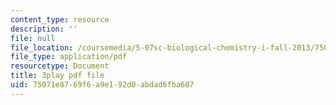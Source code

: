 ```yaml
---
content_type: resource
description: ''
file: null
file_location: /coursemedia/5-07sc-biological-chemistry-i-fall-2013/75071e8769f6a9e192d0abdad6fba607_tFEBiKPv1e8.pdf
file_type: application/pdf
resourcetype: Document
title: 3play pdf file
uid: 75071e87-69f6-a9e1-92d0-abdad6fba607
---
```

